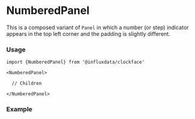 # NumberedPanel

This is a composed variant of `Panel` in which a number (or step) indicator appears in the top left corner and the padding is slightly different.

### Usage
```tsx
import {NumberedPanel} from '@influxdata/clockface'

<NumberedPanel>

  // Children

</NumberedPanel>
```

### Example
<!-- STORY -->


<!-- STORY HIDE START -->

<!-- STORY HIDE END -->

<!-- PROPS -->
